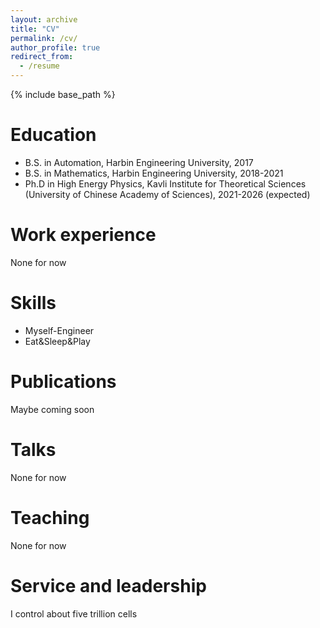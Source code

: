 ```yaml
---
layout: archive
title: "CV"
permalink: /cv/
author_profile: true
redirect_from:
  - /resume
---
```


{% include base_path %}

Education
======
* B.S. in Automation, Harbin Engineering University, 2017
* B.S. in Mathematics, Harbin Engineering University, 2018-2021
* Ph.D in High Energy Physics, Kavli Institute for Theoretical Sciences (University of Chinese Academy of Sciences), 2021-2026 (expected)

Work experience
======
None for now
  
Skills
======
* Myself-Engineer
* Eat&Sleep&Play
  
Publications
======
Maybe coming soon
  
Talks
======
 None for now
  
Teaching
======
None for now
  
Service and leadership
======
I control about five trillion cells
